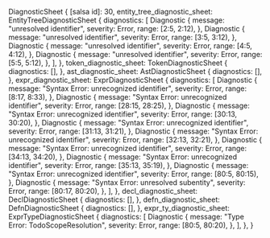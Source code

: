 DiagnosticSheet {
    [salsa id]: 30,
    entity_tree_diagnostic_sheet: EntityTreeDiagnosticSheet {
        diagnostics: [
            Diagnostic {
                message: "unresolved identifier",
                severity: Error,
                range: [2:5, 2:12),
            },
            Diagnostic {
                message: "unresolved identifier",
                severity: Error,
                range: [3:5, 3:12),
            },
            Diagnostic {
                message: "unresolved identifier",
                severity: Error,
                range: [4:5, 4:12),
            },
            Diagnostic {
                message: "unresolved identifier",
                severity: Error,
                range: [5:5, 5:12),
            },
        ],
    },
    token_diagnostic_sheet: TokenDiagnosticSheet {
        diagnostics: [],
    },
    ast_diagnostic_sheet: AstDiagnosticSheet {
        diagnostics: [],
    },
    expr_diagnostic_sheet: ExprDiagnosticSheet {
        diagnostics: [
            Diagnostic {
                message: "Syntax Error: unrecognized identifier",
                severity: Error,
                range: [8:17, 8:33),
            },
            Diagnostic {
                message: "Syntax Error: unrecognized identifier",
                severity: Error,
                range: [28:15, 28:25),
            },
            Diagnostic {
                message: "Syntax Error: unrecognized identifier",
                severity: Error,
                range: [30:13, 30:20),
            },
            Diagnostic {
                message: "Syntax Error: unrecognized identifier",
                severity: Error,
                range: [31:13, 31:21),
            },
            Diagnostic {
                message: "Syntax Error: unrecognized identifier",
                severity: Error,
                range: [32:13, 32:21),
            },
            Diagnostic {
                message: "Syntax Error: unrecognized identifier",
                severity: Error,
                range: [34:13, 34:20),
            },
            Diagnostic {
                message: "Syntax Error: unrecognized identifier",
                severity: Error,
                range: [35:13, 35:19),
            },
            Diagnostic {
                message: "Syntax Error: unrecognized identifier",
                severity: Error,
                range: [80:5, 80:15),
            },
            Diagnostic {
                message: "Syntax Error: unresolved subentity",
                severity: Error,
                range: [80:17, 80:20),
            },
        ],
    },
    decl_diagnostic_sheet: DeclDiagnosticSheet {
        diagnostics: [],
    },
    defn_diagnostic_sheet: DefnDiagnosticSheet {
        diagnostics: [],
    },
    expr_ty_diagnostic_sheet: ExprTypeDiagnosticSheet {
        diagnostics: [
            Diagnostic {
                message: "Type Error: TodoScopeResolution",
                severity: Error,
                range: [80:5, 80:20),
            },
        ],
    },
}